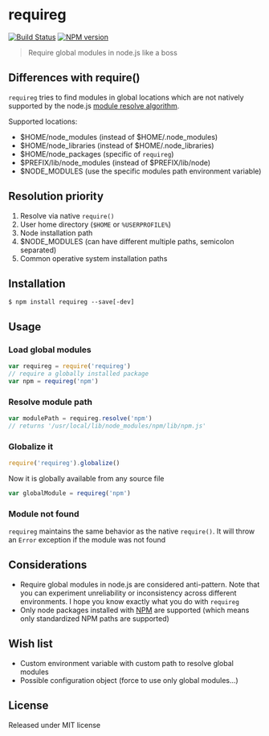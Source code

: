 # requireg 
[![Build Status](https://secure.travis-ci.org/h2non/requireg.png?branch=master)][2]
[![NPM version](https://badge.fury.io/js/requireg.png)][3]

> Require global modules in node.js like a boss

## Differences with require()

`requireg` tries to find modules in global locations which are
not natively supported by the node.js [module resolve algorithm][1]. 

Supported locations:

- $HOME/node_modules (instead of $HOME/.node_modules)
- $HOME/node_libraries (instead of $HOME/.node_libraries)
- $HOME/node_packages (specific of `requireg`)
- $PREFIX/lib/node_modules (instead of $PREFIX/lib/node)
- $NODE_MODULES (use the specific modules path environment variable)

## Resolution priority

1. Resolve via native `require()`
2. User home directory (`$HOME` or `%USERPROFILE%`)
3. Node installation path
4. $NODE_MODULES (can have different multiple paths, semicolon separated)
5. Common operative system installation paths

## Installation

```
$ npm install requireg --save[-dev]
```

## Usage

### Load global modules

```js
var requireg = require('requireg')
// require a globally installed package
var npm = requireg('npm')
```

### Resolve module path

```js
var modulePath = requireg.resolve('npm')
// returns '/usr/local/lib/node_modules/npm/lib/npm.js'
```

### Globalize it

```js
require('requireg').globalize()
```

Now it is globally available from any source file

```js
var globalModule = requireg('npm')
```

### Module not found

`requireg` maintains the same behavior as the native `require()`. 
It will throw an `Error` exception if the module was not found

## Considerations

- Require global modules in node.js are considered anti-pattern. 
Note that you can experiment unreliability or inconsistency across different environments.
I hope you know exactly what you do with `requireg`
- Only node packages installed with [NPM](https://npmjs.org) are supported (which means only standardized NPM paths are supported)

## Wish list

- Custom environment variable with custom path to resolve global modules
- Possible configuration object (force to use only global modules...)

## License

Released under MIT license

[1]: http://nodejs.org/docs/latest/api/modules.html#modules_all_together
[2]: http://travis-ci.org/h2non/requireg
[3]: http://badge.fury.io/js/requireg


